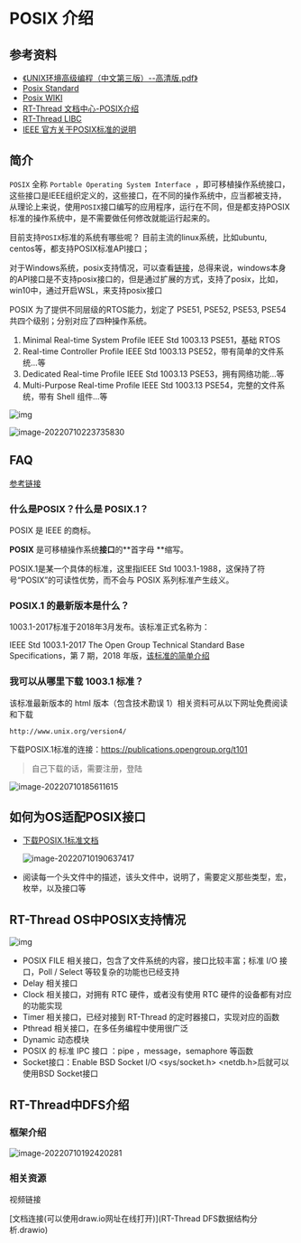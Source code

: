 # POSIX 介绍

## 参考资料

- [《UNIX环境高级编程（中文第三版）--高清版.pdf》](https://book.douban.com/subject/25900403)
- [Posix Standard](https://linuxhint.com/posix-standard/)
- [Posix WIKI](https://en.wikipedia.org/wiki/POSIX)
- [RT-Thread 文档中心-POSIX介绍](https://www.rt-thread.org/document/site/#/rt-thread-version/rt-thread-standard/programming-manual/libc/posix/introduction)
- [RT-Thread LIBC](https://www.rt-thread.org/document/site/#/rt-thread-version/rt-thread-standard/programming-manual/libc/introduction?id=isoansi-c)
- [IEEE 官方关于POSIX标准的说明](https://pubs.opengroup.org/onlinepubs/9699919799/toc.htm)



## 简介

`POSIX` 全称 `Portable Operating System Interface `，即可移植操作系统接口，这些接口是IEEE组织定义的，这些接口，在不同的操作系统中，应当都被支持，从理论上来说，使用`POSIX`接口编写的应用程序，运行在不同，但是都支持POSIX标准的操作系统中，是不需要做任何修改就能运行起来的。



目前支持`POSIX`标准的系统有哪些呢？ 目前主流的linux系统，比如ubuntu, centos等，都支持POSIX标准API接口；

对于Windows系统，posix支持情况，可以查看[链接](https://social.technet.microsoft.com/wiki/contents/articles/10224.posix-and-unix-support-in-windows.aspx)，总得来说，windows本身的API接口是不支持posix接口的，但是通过扩展的方式，支持了posix，比如，win10中，通过开启WSL，来支持posix接口



POSIX 为了提供不同层级的RTOS能力，划定了 PSE51, PSE52, PSE53, PSE54 共四个级别；分别对应了四种操作系统。

1. Minimal Real-time System Profile IEEE Std 1003.13 PSE51，基础 RTOS
2. Real-time Controller Profile IEEE Std 1003.13 PSE52，带有简单的文件系统...等
3. Dedicated Real-time Profile IEEE Std 1003.13 PSE53，拥有网络功能...等
4. Multi-Purpose Real-time Profile IEEE Std 1003.13 PSE54，完整的文件系统，带有 Shell 组件...等

![img](figures/51_52_53_54.png)

![image-20220710223735830](figures/image-20220710223735830.png)

## FAQ

[参考链接](https://www.opengroup.org/austin/papers/posix_faq.html)

### 什么是POSIX？什么是 POSIX.1？

POSIX 是 IEEE 的商标。

**POSIX** 是可移植操作系统**接口**的**首字母 **缩写。

POSIX.1是某一个具体的标准，这里指IEEE Std 1003.1-1988，这保持了符号“POSIX”的可读性优势，而不会与 POSIX 系列标准产生歧义。



### **POSIX.1 的最新版本是什么？**

1003.1-2017标准于2018年3月发布。该标准正式名称为：

IEEE Std 1003.1-2017 The Open Group Technical Standard Base Specifications，第 7 期，2018 年版，[该标准的简单介绍](https://www.opengroup.org/austin/papers/backgrounder.html)



### **我可以从哪里下载 1003.1 标准？**

该标准最新版本的 html 版本（包含技术勘误 1）相关资料可从以下网址免费阅读和下载

```
http://www.unix.org/version4/ 
```



下载POSIX.1标准的连接：https://publications.opengroup.org/t101 

> 自己下载的话，需要注册，登陆

![image-20220710185611615](figures/image-20220710185611615.png)



## 如何为OS适配POSIX接口

- [下载POSIX.1标准文档](https://publications.opengroup.org/t101 )

  ![image-20220710190637417](figures/image-20220710190637417.png)

- 阅读每一个头文件中的描述，该头文件中，说明了，需要定义那些类型，宏，枚举，以及接口等





## RT-Thread OS中POSIX支持情况

![img](figures/menuconfig_info.png)

- POSIX FILE 相关接口，包含了文件系统的内容，接口比较丰富；标准 I/O 接口，Poll / Select 等较复杂的功能也已经支持
- Delay 相关接口
- Clock 相关接口，对拥有 RTC 硬件，或者没有使用 RTC 硬件的设备都有对应的功能实现
- Timer 相关接口，已经对接到 RT-Thread 的定时器接口，实现对应的函数
- Pthread 相关接口，在多任务编程中使用很广泛
- Dynamic 动态模块
- POSIX 的 标准 IPC 接口 ：pipe ，message，semaphore 等函数
- Socket接口：Enable BSD Socket I/O <sys/socket.h> <netdb.h>后就可以使用BSD Socket接口



## RT-Thread中DFS介绍

### 框架介绍

![image-20220710192420281](figures/image-20220710192420281.png)

### 相关资源

视频链接

[文档连接(可以使用draw.io网址在线打开)](RT-Thread DFS数据结构分析.drawio)